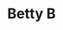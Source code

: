 ---
layout: piece
collection_: beading
title: Betty B
id: betty-b
media: Common Button, fabric, thread, beads
description: Burton encased on beads using peyote stitch with complimentary quilted fabric matted in a glassed maple frame 2" in depth.
dimensions: 12" x 13"
price: $250
create_date: 2012
---